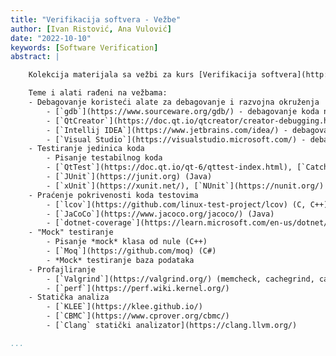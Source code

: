 ```yaml
---
title: "Verifikacija softvera - Vežbe"
author: [Ivan Ristović, Ana Vulović]
date: "2022-10-10"
keywords: [Software Verification]
abstract: |

    Kolekcija materijala sa vežbi za kurs [Verifikacija softvera](http://www.verifikacijasoftvera.matf.bg.ac.rs/) na Matematičkom fakultetu, Univerziteta u Beogradu.

    Teme i alati rađeni na vežbama:
    - Debagovanje koristeći alate za debagovanje i razvojna okruženja
        - [`gdb`](https://www.sourceware.org/gdb/) - debagovanje koda na niskom nivou
        - [`QtCreator`](https://doc.qt.io/qtcreator/creator-debugging.html) - debagovanje C/C++ kodova
        - [`Intellij IDEA`](https://www.jetbrains.com/idea/) - debagovanje Java koda
        - [`Visual Studio`](https://visualstudio.microsoft.com/) - debagovanje C, C++ i C# kodova
    - Testiranje jedinica koda
        - Pisanje testabilnog koda
        - [`QtTest`](https://doc.qt.io/qt-6/qttest-index.html), [`Catch`](https://github.com/catchorg/Catch2) (C, C++)
        - [`JUnit`](https://junit.org) (Java)
        - [`xUnit`](https://xunit.net/), [`NUnit`](https://nunit.org/) (C#)
    - Praćenje pokrivenosti koda testovima
        - [`lcov`](https://github.com/linux-test-project/lcov) (C, C++)
        - [`JaCoCo`](https://www.jacoco.org/jacoco/) (Java)
        - [`dotnet-coverage`](https://learn.microsoft.com/en-us/dotnet/core/additional-tools/dotnet-coverage) (C#)
    - "Mock" testiranje
        - Pisanje *mock* klasa od nule (C++)
        - [`Moq`](https://github.com/moq) (C#)
        - *Mock* testiranje baza podataka
    - Profajliranje
        - [`Valgrind`](https://valgrind.org/) (memcheck, cachegrind, callgrind, hellgrind, drd)
        - [`perf`](https://perf.wiki.kernel.org/)
    - Statička analiza
        - [`KLEE`](https://klee.github.io/)
        - [`CBMC`](https://www.cprover.org/cbmc/)
        - [`Clang` statički analizator](https://clang.llvm.org/)

...
```



